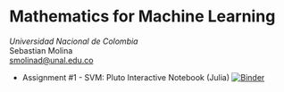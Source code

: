 # Mathematics for Machine Learning
*Universidad Nacional de Colombia*\
Sebastian Molina  \
[smolinad@unal.edu.co](mailto:smolinad@unal.edu.co)

- Assignment #1 - SVM: Pluto Interactive Notebook (Julia) [![Binder](https://mybinder.org/badge_logo.svg)](https://mybinder.org/v2/gh/smolinad/Machine-Learning/main?labpath=https%3A%2F%2Fgithub.com%2Fsmolinad%2FMachine-Learning%2Fblob%2Fmain%2FAssignment%25201%2FML1C.jl)
